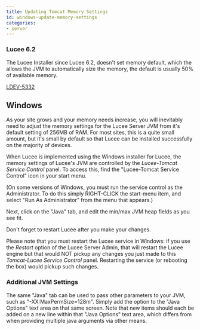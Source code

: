 ```yaml
---
title: Updating Tomcat Memory Settings
id: windows-update-memory-settings
categories:
- server
---
```


### Lucee 6.2

The Lucee Installer since Lucee 6.2, doesn't set memory default, which the allows the JVM to automatically size the memory, the default is usually 50% of available memory.

[LDEV-5332](https://luceeserver.atlassian.net/browse/LDEV-5332)

## Windows

As your site grows and your memory needs increase, you will inevitably need to adjust the memory settings for the Lucee Server JVM from it's default setting of 256MB of RAM. For most sites, this is a quite small amount, but it's small by default so that Lucee can be installed successfully on the majority of devices.

When Lucee is implemented using the Windows installer for Lucee, the memory settings of Lucee's JVM are controlled by the _Lucee-Tomcat Service Control_ panel. To access this, find the "Lucee-Tomcat Service Control" icon in your start menu.

(On some versions of Windows, you must run the service control as the Administrator. To do this simply RIGHT-CLICK the start-menu item, and select "Run As Administrator" from the menu that appears.)

Next, click on the "Java" tab, and edit the min/max JVM heap fields as you see fit.

Don't forget to restart Lucee after you make your changes.

Please note that you must restart the Lucee service in Windows: if you use the _Restart_ option of the Lucee Server Admin, that will restart the Lucee engine but that would NOT pickup any changes you just made to this _Tomcat-Lucee Service Control_ panel. Restarting the service (or rebooting the box) would pickup such changes.

### Additional JVM Settings ###

The same "Java" tab can be used to pass other parameters to your JVM, such as "-XX:MaxPermSize=128m". Simply add the option to the "Java Options" text area on that same screen. Note that new items should each be added on a new line within that "Java Options" text area, which differs from when providing multiple java arguments via other means.
